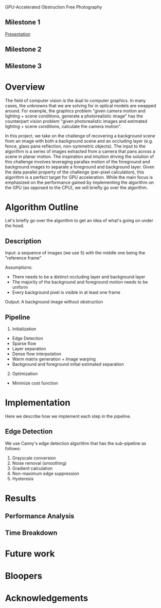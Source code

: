 GPU-Accelerated Obstruction Free Photography

## Milestone 1
[Presentation](https://docs.google.com/presentation/d/1DC9_Wc-EFBK_Mkw0OPGu9UvurDkdzBU-ETGmCi3bOsI/edit?usp=sharing)

## Milestone 2

## Milestone 3

# Overview
The field of computer vision is the dual to computer graphics. In many cases, the unknowns that we are solving for in optical models are swapped around. For example, the graphics problem "given camera motion and lighting + scene conditions, generate a photorealistic image" has the counterpart vision problem "given photorealistic images and estimated lighting + scene conditions, calculate the camera motion".

In this project, we take on the challenge of recovering a background scene from an image with both a background scene and an occluding layer (e.g. fence, glass pane reflection, non-symmetric objects). The input to the algorithm is a series of images extracted from a camera that pans across a scene in planar motion. The inspiration and intuition driving the solution of this challenge involves leveraging parallax motion of the foreground and background images to separate a foreground and background layer. Given the data parallel property of the challenge (per-pixel calculation), this algorithm is a perfect target for GPU acceleration. While the main focus is emphasized on the performance gained by implementing the algorithm on the GPU (as opposed to the CPU), we will briefly go over the algorithm.

# Algorithm Outline
Let's briefly go over the algorithm to get an idea of what's going on under the hood.

## Description
Input: a sequence of images (we use 5) with the middle one being the "reference frame"

Assumptions:
 * There needs to be a distinct occluding layer and background layer
 * The majority of the background and foreground motion needs to be uniform
 * Every background pixel is visible in at least one frame

Output: A background image without obstruction

## Pipeline

1) Initialization
  * Edge Detection
  * Sparse flow
  * Layer separation
  * Dense flow interpolation
  * Warm matrix generation + Image warping
  * Background and foreground initial estimated separation
2) Optimization
  * Minimize cost function

# Implementation
Here we describe how we implement each step in the pipeline.

## Edge Detection
We use Canny's edge detection algorithm that has the sub-pipeline as follows:

1) Grayscale conversion
2) Noise removal (smoothing)
3) Gradient calculation
4) Non-maximum edge suppression
5) Hysteresis




# Results

## Performance Analysis

## Time Breakdown

# Future work

# Bloopers

# Acknowledgements
